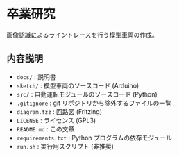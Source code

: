 # 卒業研究

画像認識によるライントレースを行う模型車両の作成。

## 内容説明

-   `docs/` : 説明書
-   `sketch/` : 模型車両のソースコード (Arduino)
-   `src/` : 自動運転モジュールのソースコード (Python)
-   `.gitignore` : git リポジトリから除外するファイルの一覧
-   `diagram.fzz` : 回路図 (Fritzing)
-   `LICENSE` : ライセンス (GPL3)
-   `README.md` : この文章
-   `requirements.txt` : Python プログラムの依存モジュール
-   `run.sh` : 実行用スクリプト (非推奨)
